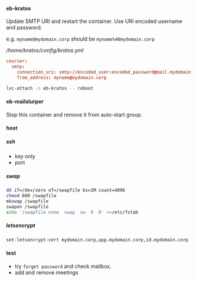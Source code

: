 #### eb-kratos

Update SMTP URI and restart the container. Use URI encoded username and
password.

e.g. `myname@mydomain.corp` should be `myname%40mydomain.corp`

_/home/kratos/config/kratos.yml_

```conf
courier:
  smtp:
    connection_uri: smtp://encoded_user:encoded_password@mail.mydomain.corp:587/
    from_address: myname@mydomain.corp
```

```bash
lxc-attach -n eb-kratos -- reboot
```

#### eb-mailslurper

Stop this container and remove it from auto-start group.

#### host

##### ssh

- key only
- port

##### swap

```bash
dd if=/dev/zero of=/swapfile bs=1M count=4096
chmod 600 /swapfile
mkswap /swapfile
swapon /swapfile
echo '/swapfile none  swap  sw  0  0' >>/etc/fstab
```

##### letsencrypt

```bash
set-letsencrypt-cert mydomain.corp,app.mydomain.corp,id.mydomain.corp
```

#### test

- try `forget password` and check mailbox.
- add and remove meetings
